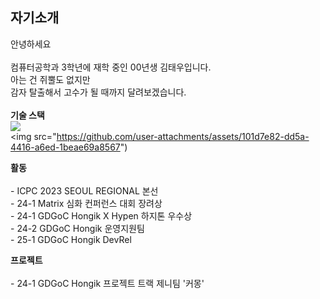 ## 자기소개
 안녕하세요<br><br>
컴퓨터공학과 3학년에 재학 중인 00년생 김태우입니다.<br>
아는 건 쥐뿔도 없지만<br>
감자 탈출해서 고수가 될 때까지 달려보겠습니다.<br><br>
**기술 스택** <br>
<img src="https://img.shields.io/badge/python-3776AB?style=for-the-badge&logo=python&logoColor=white"><br>
<img src="https://github.com/user-attachments/assets/101d7e82-dd5a-4416-a6ed-1beae69a8567")

**활동** <br>     
    - ICPC 2023 SEOUL REGIONAL 본선 <br>
    - 24-1 Matrix 심화 컨퍼런스 대회 장려상 <br>
    - 24-1 GDGoC Hongik X Hypen 하지톤 우수상 <br>
    - 24-2 GDGoC Hongik 운영지원팀 <br>
    - 25-1 GDGoC Hongik DevRel
    
**프로젝트**<br>    
    - 24-1 GDGoC Hongik 프로젝트 트랙 제니팀 '커몽'
